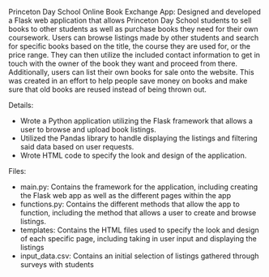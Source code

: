 Princeton Day School Online Book Exchange App: Designed and developed a Flask web application that allows Princeton Day School students to sell books to other students as well as purchase books they need for their own coursework. Users can browse listings made by other students and search for specific books based on the title, the course they are used for, or the price range. They can then utilize the included contact information to get in touch with the owner of the book they want and proceed from there. Additionally, users can list their own books for sale onto the website. This was created in an effort to help people save money on books and make sure that old books are reused instead of being thrown out.

Details:
- Wrote a Python application utilizing the Flask framework that allows a user to browse and upload book listings.
- Utilized the Pandas library to handle displaying the listings and filtering said data based on user requests.
- Wrote HTML code to specify the look and design of the application.

Files:
- main.py: Contains the framework for the application, including creating the Flask web app as well as the different pages within the app
- functions.py: Contains the different methods that allow the app to function, including the method that allows a user to create and browse listings.
- templates: Contains the HTML files used to specify the look and design of each specific page, including taking in user input and displaying the listings
- input_data.csv: Contains an initial selection of listings gathered through surveys with students


